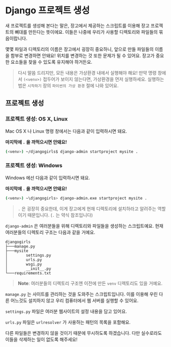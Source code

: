 
# Django 프로젝트 생성

새 프로젝트를 생성해 본다는 말은, 장고에서 제공하는 스크립트를 이용해
장고 프로젝트의 뼈대를 만든다는 뜻이에요.
이들은 나중에 우리가 사용할 디렉토리와 파일들의 묶음이랍니다.

몇몇 파일과 디렉토리의 이름은 장고에서 굉장히 중요하니,
앞으로 만들 파일들의 이름을 함부로 변경하면 안돼요!
위치를 변경하는 것 또한 문제가 될 수 있어요.
장고가 중요한 요소들을 찾을 수 있도록 유지해야 하거든요.

> 다시 말씀 드리지만, 모든 내용은 가상환경 내에서 실행해야 해요!
> 만약 명령 창에서 `(<venv>)` 접두어가 보이지 않는다면, 가상환경을 먼저 실행하세요.
> 실행하는 법은 `시작하기` 장의 `파이썬의 가상 환경` 절에 나와 있어요.

## 프로젝트 생성

### 프로젝트 생성: OS X, Linux

Mac OS X 나 Linux 명령 창에서는 다음과 같이 입력하시면 돼요.

**마지막에 `.` 을 까먹으시면 안돼요!**

```bash
(<venv>) ~/djangogirls$ django-admin startproject mysite .
```

### 프로젝트 생성: Windows

Windows 에선 다음과 같이 입력하시면 돼요.

**마지막에 `.` 을 까먹으시면 안돼요!**

```bash
(<venv>) ~\djangogirls> django-admin.exe startproject mysite .
```

> `.` 은 굉장히 중요한데, 이게 장고에게 현재 디렉토리에 설치하라고 알려주는 역할이기 때문입니다.
> (`.` 는 약식 참조입니다)

`django-admin` 은 여러분들을 위해 디렉토리와 파일들을 생성하는 스크립트예요.
현재 여러분들의 디렉토리 구조는 다음과 같을 거예요.

```text
djangogirls
├───manage.py
├───mysite
│        settings.py
│        urls.py
│        wsgi.py
│        __init__.py
└───requirements.txt
```

> **Note**: 여러분들의 디렉토리 구조엔 이전에 만든 `venv` 디렉토리도 있을 거예요.

`manage.py` 는 사이트를 관리하는 것을 도와주는 스크립트입니다.
이를 이용해 우린 다른 어느것도 설치하지 않고 우리 컴퓨터에서 웹 서버를 실행할 수 있어요.

`settings.py` 파일은 여러분 웹사이트의 설정 내용을 담고 있어요.

`urls.py` 파일은 `urlresolver` 가 사용하는 패턴의 목록을 포함해요.

다른 파일들은 변경하지 않을 것이기 때문에 무시하도록 하겠습니다.
다만 실수로라도 이들을 삭제하는 일이 없도록 해주세요!
